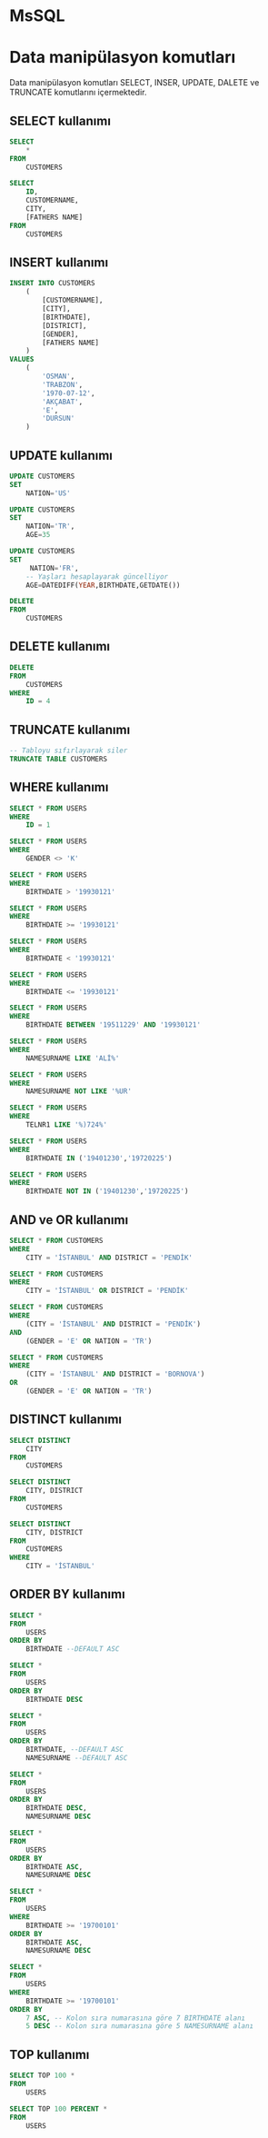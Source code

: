 # MsSQL

# Data manipülasyon komutları

Data manipülasyon komutları SELECT, INSER, UPDATE, DALETE ve TRUNCATE komutlarını içermektedir.

## SELECT kullanımı

```sql
SELECT
	*
FROM
	CUSTOMERS
```

```sql
SELECT
	ID,
	CUSTOMERNAME,
	CITY,
	[FATHERS NAME]
FROM
	CUSTOMERS
```

## INSERT kullanımı

```sql
INSERT INTO CUSTOMERS
	(
		[CUSTOMERNAME],
		[CITY],
		[BIRTHDATE],
		[DISTRICT],
		[GENDER],
		[FATHERS NAME]
	)
VALUES
	(
		'OSMAN',
		'TRABZON',
		'1970-07-12',
		'AKÇABAT',
		'E',
		'DURSUN'
	)
```

## UPDATE kullanımı

```sql
UPDATE CUSTOMERS
SET
	NATION='US'
```

```sql
UPDATE CUSTOMERS
SET
	NATION='TR',
	AGE=35
```

```sql
UPDATE CUSTOMERS
SET
     NATION='FR',
	-- Yaşları hesaplayarak güncelliyor
	AGE=DATEDIFF(YEAR,BIRTHDATE,GETDATE())
```

```sql
DELETE
FROM
	CUSTOMERS
```

## DELETE kullanımı

```sql
DELETE
FROM
	CUSTOMERS
WHERE
	ID = 4
```

## TRUNCATE kullanımı

```sql
-- Tabloyu sıfırlayarak siler
TRUNCATE TABLE CUSTOMERS
```

## WHERE kullanımı

```sql
SELECT * FROM USERS
WHERE
	ID = 1
```

```sql
SELECT * FROM USERS
WHERE
	GENDER <> 'K'
```

```sql
SELECT * FROM USERS
WHERE
	BIRTHDATE > '19930121'
```

```sql
SELECT * FROM USERS
WHERE
	BIRTHDATE >= '19930121'
```

```sql
SELECT * FROM USERS
WHERE
	BIRTHDATE < '19930121'
```

```sql
SELECT * FROM USERS
WHERE
	BIRTHDATE <= '19930121'
```

```sql
SELECT * FROM USERS
WHERE
	BIRTHDATE BETWEEN '19511229' AND '19930121'
```

```sql
SELECT * FROM USERS
WHERE
	NAMESURNAME LIKE 'ALİ%'
```

```sql
SELECT * FROM USERS
WHERE
	NAMESURNAME NOT LIKE '%UR'
```

```sql
SELECT * FROM USERS
WHERE
	TELNR1 LIKE '%)724%'
```

```sql
SELECT * FROM USERS
WHERE
	BIRTHDATE IN ('19401230','19720225')
```

```sql
SELECT * FROM USERS
WHERE
	BIRTHDATE NOT IN ('19401230','19720225')
```

## AND ve OR kullanımı

```sql
SELECT * FROM CUSTOMERS
WHERE 
	CITY = 'İSTANBUL' AND DISTRICT = 'PENDİK'
```

```sql
SELECT * FROM CUSTOMERS
WHERE 
	CITY = 'İSTANBUL' OR DISTRICT = 'PENDİK'
```

```sql
SELECT * FROM CUSTOMERS
WHERE
	(CITY = 'İSTANBUL' AND DISTRICT = 'PENDİK')
AND
	(GENDER = 'E' OR NATION = 'TR')
```

```sql
SELECT * FROM CUSTOMERS
WHERE
	(CITY = 'İSTANBUL' AND DISTRICT = 'BORNOVA')
OR
	(GENDER = 'E' OR NATION = 'TR')
```

## DISTINCT kullanımı

```sql
SELECT DISTINCT
	CITY
FROM
	CUSTOMERS
```

```sql
SELECT DISTINCT
	CITY, DISTRICT
FROM
	CUSTOMERS
```

```sql
SELECT DISTINCT
	CITY, DISTRICT
FROM
	CUSTOMERS
WHERE
	CITY = 'İSTANBUL'
```

## ORDER BY kullanımı

```sql
SELECT *
FROM
	USERS
ORDER BY
	BIRTHDATE --DEFAULT ASC
```

```sql
SELECT *
FROM
	USERS
ORDER BY
	BIRTHDATE DESC
```

```sql
SELECT *
FROM
	USERS
ORDER BY
	BIRTHDATE, --DEFAULT ASC
	NAMESURNAME --DEFAULT ASC
```

```sql
SELECT *
FROM
	USERS
ORDER BY 
	BIRTHDATE DESC, 
	NAMESURNAME DESC
```

```sql
SELECT *
FROM
	USERS
ORDER BY 
	BIRTHDATE ASC, 
	NAMESURNAME DESC
```

```sql
SELECT *
FROM
	USERS
WHERE 
	BIRTHDATE >= '19700101'
ORDER BY
	BIRTHDATE ASC,
	NAMESURNAME DESC
```

```sql
SELECT *
FROM
	USERS
WHERE 
	BIRTHDATE >= '19700101'
ORDER BY
	7 ASC, -- Kolon sıra numarasına göre 7 BIRTHDATE alanı
	5 DESC -- Kolon sıra numarasına göre 5 NAMESURNAME alanı
```

## TOP kullanımı

```sql
SELECT TOP 100 *
FROM
	USERS
```

```sql
SELECT TOP 100 PERCENT *
FROM
	USERS
```
